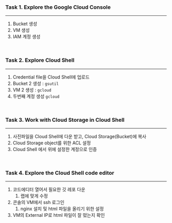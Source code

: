 ### Task 1. Explore the Google Cloud Console

---

1. Bucket 생성
2. VM 생성
3. IAM 계정 생성

<br >

### Task 2. Explore Cloud Shell

---

1. Credential file을 Cloud Shell에 업로드
2. Bucket 2 생성 : `gsutil`
3. VM 2 생성 : `gcloud` 
4. 두번째 계정 생성 `gcloud`

<br >

### Task 3. Work with Cloud Storage in Cloud Shell

---

1. 사진파일을 Cloud Shell에 다운 받고, Cloud Storage(Bucket)에 복사
2. Cloud Storage object를 위한 ACL 설정
3. Cloud Shell 에서 위에 설정한 계정으로 인증

<br >

### Task 4. Explore the Cloud Shell code editor

---

1. 코드에디터 열어서 필요한 깃 레포 다운
    1. 랩에 맞게 수정
2. 콘솔의 VM에서 ssh 로그인
    1. nginx 설치 및 html 파일을 올리기 위한 설정
3. VM의 External IP로 html 파일이 잘 떴는지 확인